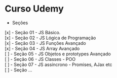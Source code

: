 # Curso Udemy

- Seções

[x] - Seção 01 - JS Básico. <br>
[x] - Seção 02 - JS Lógica de Programação<br>
[x] - Seção 03 - JS Funções Avançado<br>
[x] - Seção 04 - JS Array Avançado<br>
[ ] - Seção 05 - JS Objetos e prototypes Avançado<br>
[ ] - Seção 06 - JS Classes - POO<br>
[ ] - Seção 07 - JS assíncrono - Promises, AJax etc<br>
[ ] - Seção ...<br>
